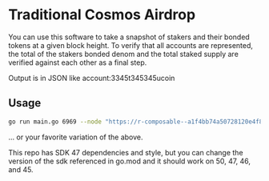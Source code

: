 # Traditional Cosmos Airdrop

You can use this software to take a snapshot of stakers and their bonded tokens at a given block height.  To verify that all accounts are represented, the total of the stakers bonded denom and the total staked supply are verified against each other as a final step.

Output is in JSON like account:3345t345345ucoin


## Usage

```bash
go run main.go 6969 --node "https://r-composable--a1f4bb74a50728120e4f8c8054a8bb4c.gw.notionalapi.net:443"
```

... or your favorite variation of the above.

This repo has SDK 47 dependencies and style, but you can change the version of the sdk referenced in go.mod and it should work on 50, 47, 46, and 45.


